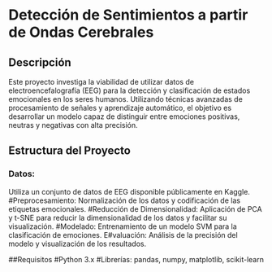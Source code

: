 <h1> Detección de Sentimientos a partir de Ondas Cerebrales </h1>

<h2>Descripción</h2>
Este proyecto investiga la viabilidad de utilizar datos de electroencefalografía (EEG) para la detección y clasificación de estados emocionales en los seres humanos. Utilizando técnicas avanzadas de procesamiento de señales y aprendizaje automático, el objetivo es desarrollar un modelo capaz de distinguir entre emociones positivas, neutras y negativas con alta precisión.

<h2>Estructura del Proyecto</h2>
<h3>Datos:</h3> Utiliza un conjunto de datos de EEG disponible públicamente en Kaggle.
#Preprocesamiento: Normalización de los datos y codificación de las etiquetas emocionales.
#Reducción de Dimensionalidad: Aplicación de PCA y t-SNE para reducir la dimensionalidad de los datos y facilitar su visualización.
#Modelado: Entrenamiento de un modelo SVM para la clasificación de emociones.
E#valuación: Análisis de la precisión del modelo y visualización de los resultados.

##Requisitos
#Python 3.x
#Librerías: pandas, numpy, matplotlib, scikit-learn
